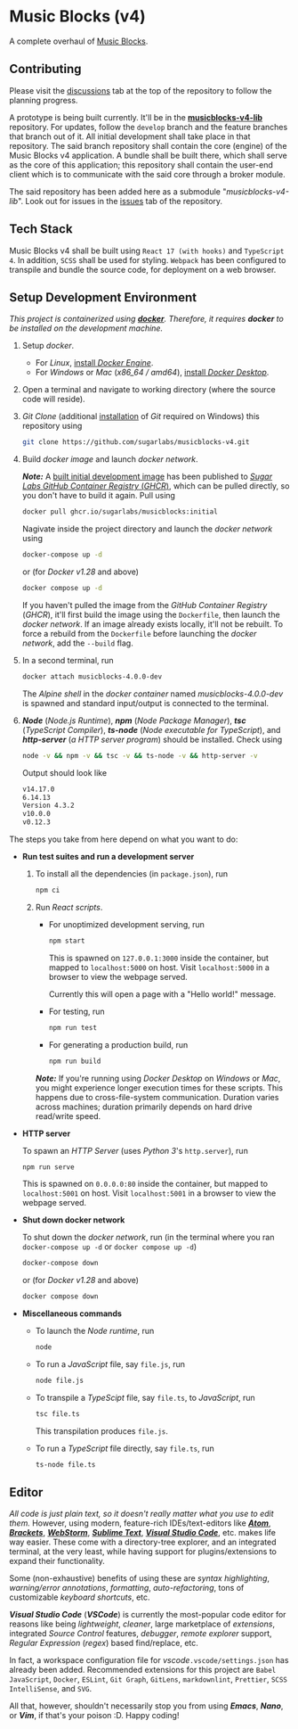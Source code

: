 # Music Blocks (v4)

A complete overhaul of [Music Blocks](https://github.com/sugarlabs/musicblocks).

## Contributing

Please visit the [discussions](https://github.com/sugarlabs/musicblocks-v4/discussions) tab at the
top of the repository to follow the planning progress.

A prototype is being built currently. It'll be in the
[**musicblocks-v4-lib**](https://github.com/sugarlabs/musicblocks-v4-lib) repository. For updates,
follow the `develop` branch and the feature branches that branch out of it. All initial development
shall take place in that repository. The said branch repository shall contain the core (engine) of
the Music Blocks v4 application. A bundle shall be built there, which shall serve as the core of
this application; this repository shall contain the user-end client which is to communicate with the
said core through a broker module.

The said repository has been added here as a submodule "_musicblocks-v4-lib_". Look out for issues
in the [issues](https://github.com/sugarlabs/musicblocks-v4-lib/issues) tab of the repository.

## Tech Stack

Music Blocks v4 shall be built using `React 17 (with hooks)` and `TypeScript 4`. In addition,
`SCSS` shall be used for styling. `Webpack` has been configured to transpile and bundle the source
code, for deployment on a web browser.

## Setup Development Environment

_This project is containerized using [**docker**](https://www.docker.com/). Therefore, it requires
**docker** to be installed on the development machine._

1. Setup _docker_.

    - For _Linux_, [install _Docker Engine_](https://docs.docker.com/engine/install/).
    - For _Windows_ or _Mac_ (_x86_64 / amd64_),
    [install _Docker Desktop_](https://www.docker.com/products/docker-desktop).

2. Open a terminal and navigate to working directory (where the source code will reside).

3. _Git Clone_ (additional [installation](https://git-scm.com/downloads) of _Git_ required on
Windows) this repository using

    ```bash
    git clone https://github.com/sugarlabs/musicblocks-v4.git
    ```

4. Build _docker image_ and launch _docker network_.

    _**Note:**_ A
    [built initial development image](https://github.com/orgs/sugarlabs/packages/container/musicblocks/531083)
    has been published to
    [_Sugar Labs GitHub Container Registry_ (_GHCR_)](https://github.com/orgs/sugarlabs/packages?ecosystem=container),
    which can be pulled directly, so you don't have to build it again. Pull using

    ```bash
    docker pull ghcr.io/sugarlabs/musicblocks:initial
    ```

    Nagivate inside the project directory and launch the _docker network_ using

    ```bash
    docker-compose up -d
    ```

    or (for _Docker v1.28_ and above)

    ```bash
    docker compose up -d
    ```

    If you haven't pulled the image from the _GitHub Container Registry_ (_GHCR_), it'll first build
    the image using the `Dockerfile`, then launch the _docker network_. If an image already exists
    locally, it'll not be rebuilt. To force a rebuild from the `Dockerfile` before launching the
    _docker network_, add the `--build` flag.

5. In a second terminal, run

    ```bash
    docker attach musicblocks-4.0.0-dev
    ```

    The _Alpine shell_ in the _docker container_ named _musicblocks-4.0.0-dev_ is spawned and
    standard input/output is connected to the terminal.

6. _**Node**_ (_Node.js Runtime_), _**npm**_ (_Node Package Manager_), _**tsc**_ (_TypeScript
    Compiler_), _**ts-node**_ (_Node executable for TypeScript_), and _**http-server**_ (_a HTTP
    server program_) should be installed. Check using

    ```bash
    node -v && npm -v && tsc -v && ts-node -v && http-server -v
    ```

    Output should look like

    ```bash
    v14.17.0
    6.14.13
    Version 4.3.2
    v10.0.0
    v0.12.3
    ```

The steps you take from here depend on what you want to do:

- **Run test suites and run a development server**

    1. To install all the dependencies (in `package.json`), run

        ```bash
        npm ci
        ```

    2. Run _React scripts_.

        - For unoptimized development serving, run

            ```bash
            npm start
            ```

            This is spawned on `127.0.0.1:3000` inside the container, but mapped to `localhost:5000`
            on host. Visit `localhost:5000` in a browser to view the webpage served.

            Currently this will open a page with a "Hello world!" message.

        - For testing, run

            ```bash
            npm run test
            ```

        - For generating a production build, run

            ```bash
            npm run build
            ```

        _**Note:**_ If you're running using _Docker Desktop_ on _Windows_ or _Mac_, you might experience
        longer execution times for these scripts. This happens due to cross-file-system communication.
        Duration varies across machines; duration primarily depends on hard drive read/write speed.

- **HTTP server**

    To spawn an _HTTP Server_ (uses _Python 3_'s `http.server`), run

    ```bash
    npm run serve
    ```

    This is spawned on `0.0.0.0:80` inside the container, but mapped to `localhost:5001` on host.
    Visit `localhost:5001` in a browser to view the webpage served.

- **Shut down docker network**

    To shut down the _docker network_, run (in the terminal where you ran `docker-compose up -d` or
    `docker compose up -d`)

    ```bash
    docker-compose down
    ```

    or (for _Docker v1.28_ and above)

    ```bash
    docker compose down
    ```

- **Miscellaneous commands**

    - To launch the _Node runtime_, run

        ```bash
        node
        ```

    - To run a _JavaScript_ file, say `file.js`, run

        ```bash
        node file.js
        ```

    - To transpile a _TypeScipt_ file, say `file.ts`, to _JavaScript_, run

        ```bash
        tsc file.ts
        ```

        This transpilation produces `file.js`.

    - To run a _TypeScript_ file directly, say `file.ts`, run

        ```bash
        ts-node file.ts
        ```

## Editor

_All code is just plain text, so it doesn't really matter what you use to edit them._ However,
using modern, feature-rich IDEs/text-editors like [_**Atom**_](https://atom.io/),
[_**Brackets**_](http://brackets.io/), [_**WebStorm**_](https://www.jetbrains.com/webstorm/),
[_**Sublime Text**_](https://www.sublimetext.com/),
[_**Visual Studio Code**_](https://code.visualstudio.com/), etc. makes life way easier. These come
with a directory-tree explorer, and an integrated terminal, at the very least, while having support
for plugins/extensions to expand their functionality.

Some (non-exhaustive) benefits of using these are _syntax highlighting_,
_warning/error annotations_, _formatting_, _auto-refactoring_, tons of customizable
_keyboard shortcuts_, etc.

_**Visual Studio Code**_ (_**VSCode**_) is currently the most-popular code editor for reasons like
being _lightweight_, _cleaner_, large marketplace of _extensions_, integrated _Source Control_
features, _debugger_, _remote explorer_ support, _Regular Expression_ (_regex_) based find/replace,
etc.

In fact, a workspace configuration file for _vscode_`.vscode/settings.json` has already been added.
Recommended extensions for this project are `Babel JavaScript`, `Docker`, `ESLint`, `Git Graph`,
`GitLens`, `markdownlint`, `Prettier`, `SCSS IntelliSense`, and `SVG`.

All that, however, shouldn't necessarily stop you from using _**Emacs**_, _**Nano**_, or _**Vim**_,
if that's your poison :D. Happy coding!
